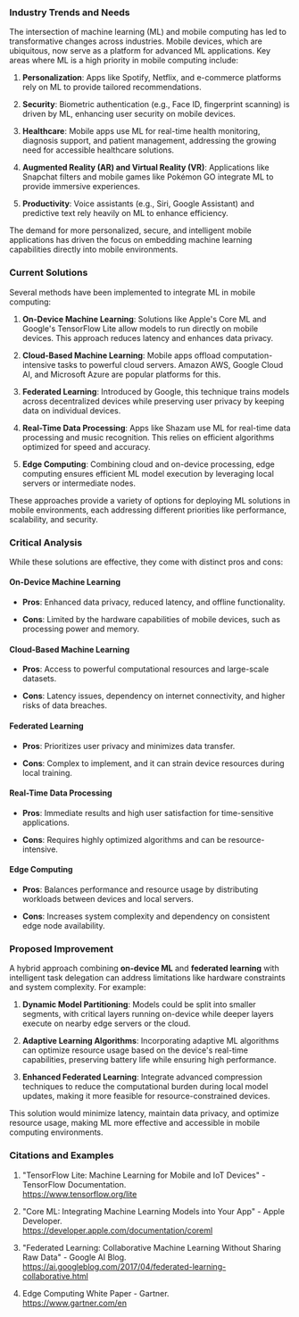 ### Industry Trends and Needs

The intersection of machine learning (ML) and mobile computing has led
to transformative changes across industries. Mobile devices, which are
ubiquitous, now serve as a platform for advanced ML applications. Key
areas where ML is a high priority in mobile computing include:

1.  **Personalization**: Apps like Spotify, Netflix, and e-commerce
    platforms rely on ML to provide tailored recommendations.

2.  **Security**: Biometric authentication (e.g., Face ID, fingerprint
    scanning) is driven by ML, enhancing user security on mobile
    devices.

3.  **Healthcare**: Mobile apps use ML for real-time health monitoring,
    diagnosis support, and patient management, addressing the growing
    need for accessible healthcare solutions.

4.  **Augmented Reality (AR) and Virtual Reality (VR)**: Applications
    like Snapchat filters and mobile games like Pokémon GO integrate ML
    to provide immersive experiences.

5.  **Productivity**: Voice assistants (e.g., Siri, Google Assistant)
    and predictive text rely heavily on ML to enhance efficiency.

The demand for more personalized, secure, and intelligent mobile
applications has driven the focus on embedding machine learning
capabilities directly into mobile environments.

### Current Solutions

Several methods have been implemented to integrate ML in mobile
computing:

1.  **On-Device Machine Learning**: Solutions like Apple's Core ML and
    Google's TensorFlow Lite allow models to run directly on mobile
    devices. This approach reduces latency and enhances data privacy.

2.  **Cloud-Based Machine Learning**: Mobile apps offload
    computation-intensive tasks to powerful cloud servers. Amazon AWS,
    Google Cloud AI, and Microsoft Azure are popular platforms for this.

3.  **Federated Learning**: Introduced by Google, this technique trains
    models across decentralized devices while preserving user privacy by
    keeping data on individual devices.

4.  **Real-Time Data Processing**: Apps like Shazam use ML for real-time
    data processing and music recognition. This relies on efficient
    algorithms optimized for speed and accuracy.

5.  **Edge Computing**: Combining cloud and on-device processing, edge
    computing ensures efficient ML model execution by leveraging local
    servers or intermediate nodes.

These approaches provide a variety of options for deploying ML solutions
in mobile environments, each addressing different priorities like
performance, scalability, and security.

### Critical Analysis

While these solutions are effective, they come with distinct pros and
cons:

#### On-Device Machine Learning

- **Pros**: Enhanced data privacy, reduced latency, and offline
  functionality.

- **Cons**: Limited by the hardware capabilities of mobile devices, such
  as processing power and memory.

#### Cloud-Based Machine Learning

- **Pros**: Access to powerful computational resources and large-scale
  datasets.

- **Cons**: Latency issues, dependency on internet connectivity, and
  higher risks of data breaches.

#### Federated Learning

- **Pros**: Prioritizes user privacy and minimizes data transfer.

- **Cons**: Complex to implement, and it can strain device resources
  during local training.

#### Real-Time Data Processing

- **Pros**: Immediate results and high user satisfaction for
  time-sensitive applications.

- **Cons**: Requires highly optimized algorithms and can be
  resource-intensive.

#### Edge Computing

- **Pros**: Balances performance and resource usage by distributing
  workloads between devices and local servers.

- **Cons**: Increases system complexity and dependency on consistent
  edge node availability.

### Proposed Improvement

A hybrid approach combining **on-device ML** and **federated learning**
with intelligent task delegation can address limitations like hardware
constraints and system complexity. For example:

1.  **Dynamic Model Partitioning**: Models could be split into smaller
    segments, with critical layers running on-device while deeper layers
    execute on nearby edge servers or the cloud.

2.  **Adaptive Learning Algorithms**: Incorporating adaptive ML
    algorithms can optimize resource usage based on the device's
    real-time capabilities, preserving battery life while ensuring high
    performance.

3.  **Enhanced Federated Learning**: Integrate advanced compression
    techniques to reduce the computational burden during local model
    updates, making it more feasible for resource-constrained devices.

This solution would minimize latency, maintain data privacy, and
optimize resource usage, making ML more effective and accessible in
mobile computing environments.

### Citations and Examples

1.  "TensorFlow Lite: Machine Learning for Mobile and IoT Devices" -
    TensorFlow Documentation.  
    https://www.tensorflow.org/lite

2.  "Core ML: Integrating Machine Learning Models into Your App" - Apple
    Developer.  
    <https://developer.apple.com/documentation/coreml>

3.  "Federated Learning: Collaborative Machine Learning Without Sharing
    Raw Data" - Google AI Blog.  
    https://ai.googleblog.com/2017/04/federated-learning-collaborative.html

4.  Edge Computing White Paper - Gartner.  
    https://www.gartner.com/en
